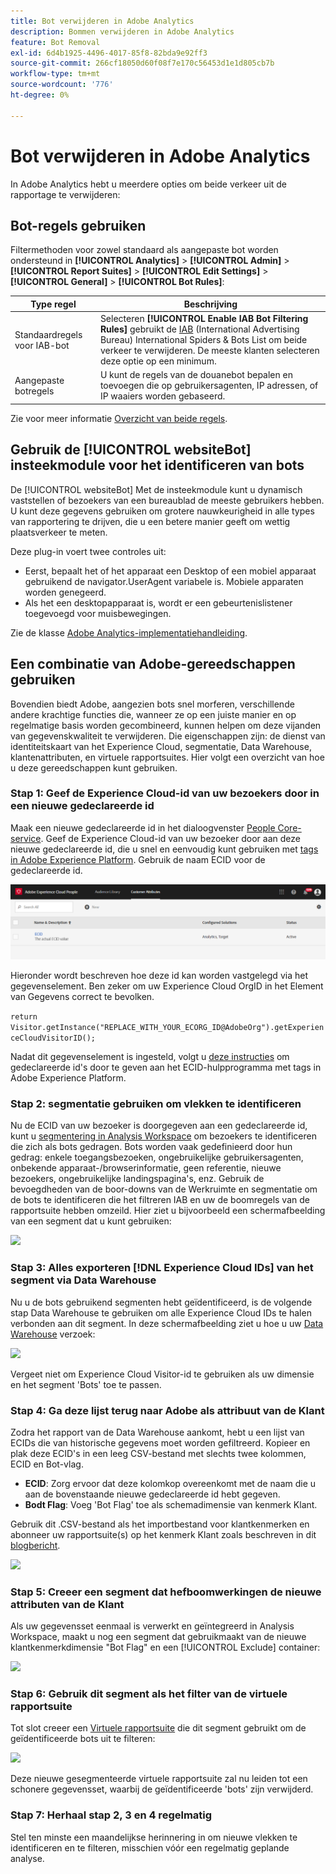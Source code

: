 ```yaml
---
title: Bot verwijderen in Adobe Analytics
description: Bommen verwijderen in Adobe Analytics
feature: Bot Removal
exl-id: 6d4b1925-4496-4017-85f8-82bda9e92ff3
source-git-commit: 266cf18050d60f08f7e170c56453d1e1d805cb7b
workflow-type: tm+mt
source-wordcount: '776'
ht-degree: 0%

---
```


# Bot verwijderen in Adobe Analytics

In Adobe Analytics hebt u meerdere opties om beide verkeer uit de rapportage te verwijderen:

## Bot-regels gebruiken

Filtermethoden voor zowel standaard als aangepaste bot worden ondersteund in **[!UICONTROL Analytics]** > **[!UICONTROL Admin]** > **[!UICONTROL Report Suites]** > **[!UICONTROL Edit Settings]** > **[!UICONTROL General]** > **[!UICONTROL Bot Rules]**:

| Type regel | Beschrijving |
|--- |--- |
| Standaardregels voor IAB-bot | Selecteren **[!UICONTROL Enable IAB Bot Filtering Rules]** gebruikt de [IAB](https://www.iab.com/) (International Advertising Bureau) International Spiders &amp; Bots List om beide verkeer te verwijderen. De meeste klanten selecteren deze optie op een minimum. |
| Aangepaste botregels | U kunt de regels van de douanebot bepalen en toevoegen die op gebruikersagenten, IP adressen, of IP waaiers worden gebaseerd. |

Zie voor meer informatie [Overzicht van beide regels](/help/admin/admin/c-manage-report-suites/c-edit-report-suites/general/bot-removal/bot-rules.md).

## Gebruik de [!UICONTROL websiteBot] insteekmodule voor het identificeren van bots

De [!UICONTROL websiteBot] Met de insteekmodule kunt u dynamisch vaststellen of bezoekers van een bureaublad de meeste gebruikers hebben. U kunt deze gegevens gebruiken om grotere nauwkeurigheid in alle types van rapportering te drijven, die u een betere manier geeft om wettig plaatsverkeer te meten.

Deze plug-in voert twee controles uit:

* Eerst, bepaalt het of het apparaat een Desktop of een mobiel apparaat gebruikend de navigator.UserAgent variabele is. Mobiele apparaten worden genegeerd.
* Als het een desktopapparaat is, wordt er een gebeurtenislistener toegevoegd voor muisbewegingen.

Zie de klasse [Adobe Analytics-implementatiehandleiding](https://experienceleague.adobe.com/docs/analytics/implementation/vars/plugins/websitebot.html).

## Een combinatie van Adobe-gereedschappen gebruiken

Bovendien biedt Adobe, aangezien bots snel morferen, verschillende andere krachtige functies die, wanneer ze op een juiste manier en op regelmatige basis worden gecombineerd, kunnen helpen om deze vijanden van gegevenskwaliteit te verwijderen. Die eigenschappen zijn: de dienst van identiteitskaart van het Experience Cloud, segmentatie, Data Warehouse, klantenattributen, en virtuele rapportsuites. Hier volgt een overzicht van hoe u deze gereedschappen kunt gebruiken.

### Stap 1: Geef de Experience Cloud-id van uw bezoekers door in een nieuwe gedeclareerde id

Maak een nieuwe gedeclareerde id in het dialoogvenster [People Core-service](https://experienceleague.adobe.com/docs/core-services/interface/audiences/audience-library.html). Geef de Experience Cloud-id van uw bezoeker door aan deze nieuwe gedeclareerde id, die u snel en eenvoudig kunt gebruiken met [tags in Adobe Experience Platform](https://experienceleague.adobe.com/docs/experience-platform/tags/extensions/adobe/id-service/overview.html). Gebruik de naam ECID voor de gedeclareerde id.

![](/help/admin/admin/c-manage-report-suites/c-edit-report-suites/general/bot-removal/assets/bot-cust-attr-setup.png)

Hieronder wordt beschreven hoe deze id kan worden vastgelegd via het gegevenselement. Ben zeker om uw Experience Cloud OrgID in het Element van Gegevens correct te bevolken.

```return Visitor.getInstance("REPLACE_WITH_YOUR_ECORG_ID@AdobeOrg").getExperienceCloudVisitorID();```

Nadat dit gegevenselement is ingesteld, volgt u [deze instructies](https://experienceleague.adobe.com/docs/experience-platform/tags/extensions/adobe/id-service/overview.html) om gedeclareerde id&#39;s door te geven aan het ECID-hulpprogramma met tags in Adobe Experience Platform.

### Stap 2: segmentatie gebruiken om vlekken te identificeren

Nu de ECID van uw bezoeker is doorgegeven aan een gedeclareerde id, kunt u [segmentering in Analysis Workspace](https://experienceleague.adobe.com/docs/analytics/analyze/analysis-workspace/components/segments/t-freeform-project-segment.html) om bezoekers te identificeren die zich als bots gedragen. Bots worden vaak gedefinieerd door hun gedrag: enkele toegangsbezoeken, ongebruikelijke gebruikersagenten, onbekende apparaat-/browserinformatie, geen referentie, nieuwe bezoekers, ongebruikelijke landingspagina&#39;s, enz. Gebruik de bevoegdheden van de boor-downs van de Werkruimte en segmentatie om de bots te identificeren die het filtreren IAB en uw de boomregels van de rapportsuite hebben omzeild. Hier ziet u bijvoorbeeld een schermafbeelding van een segment dat u kunt gebruiken:

![](/help/admin/admin/c-manage-report-suites/c-edit-report-suites/general/bot-removal/assets/bot-filter-seg1.png)

### Stap 3: Alles exporteren [!DNL Experience Cloud IDs] van het segment via Data Warehouse

Nu u de bots gebruikend segmenten hebt geïdentificeerd, is de volgende stap Data Warehouse te gebruiken om alle Experience Cloud IDs te halen verbonden aan dit segment. In deze schermafbeelding ziet u hoe u uw [Data Warehouse](/help/export/data-warehouse/data-warehouse.md) verzoek:

![](/help/admin/admin/c-manage-report-suites/c-edit-report-suites/general/bot-removal/assets/bot-dwh-3.png)

Vergeet niet om Experience Cloud Visitor-id te gebruiken als uw dimensie en het segment &#39;Bots&#39; toe te passen.

### Stap 4: Ga deze lijst terug naar Adobe als attribuut van de Klant

Zodra het rapport van de Data Warehouse aankomt, hebt u een lijst van ECIDs die van historische gegevens moet worden gefiltreerd. Kopieer en plak deze ECID&#39;s in een leeg CSV-bestand met slechts twee kolommen, ECID en Bot-vlag.

* **ECID**: Zorg ervoor dat deze kolomkop overeenkomt met de naam die u aan de bovenstaande nieuwe gedeclareerde id hebt gegeven.
* **Bodt Flag**: Voeg &#39;Bot Flag&#39; toe als schemadimensie van kenmerk Klant.

Gebruik dit .CSV-bestand als het importbestand voor klantkenmerken en abonneer uw rapportsuite(s) op het kenmerk Klant zoals beschreven in dit [blogbericht](https://theblog.adobe.com/link-digital-behavior-customers).

![](/help/admin/admin/c-manage-report-suites/c-edit-report-suites/general/bot-removal/assets/bot-csv-4.png)

### Stap 5: Creeer een segment dat hefboomwerkingen de nieuwe attributen van de Klant

Als uw gegevensset eenmaal is verwerkt en geïntegreerd in Analysis Workspace, maakt u nog een segment dat gebruikmaakt van de nieuwe klantkenmerkdimensie &quot;Bot Flag&quot; en een [!UICONTROL Exclude] container:

![](/help/admin/admin/c-manage-report-suites/c-edit-report-suites/general/bot-removal/assets/bot-filter-seg2.png)

### Stap 6: Gebruik dit segment als het filter van de virtuele rapportsuite

Tot slot creeer een [Virtuele rapportsuite](/help/components/vrs/vrs-about.md) die dit segment gebruikt om de geïdentificeerde bots uit te filteren:

![](/help/admin/admin/c-manage-report-suites/c-edit-report-suites/general/bot-removal/assets/bot-vrs.png)

Deze nieuwe gesegmenteerde virtuele rapportsuite zal nu leiden tot een schonere gegevensset, waarbij de geïdentificeerde &#39;bots&#39; zijn verwijderd.

### Stap 7: Herhaal stap 2, 3 en 4 regelmatig

Stel ten minste een maandelijkse herinnering in om nieuwe vlekken te identificeren en te filteren, misschien vóór een regelmatig geplande analyse.
